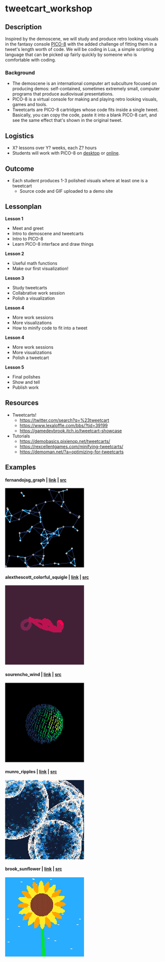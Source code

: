 # tweetcart_workshop

## Description
Inspired by the demoscene, we will study and produce retro looking visuals in the fantasy console [PICO-8](https://www.lexaloffle.com/pico-8.php) with the added challenge of fitting them in a tweet's length worth of code. We will be coding in Lua, a simple scripting language that can be picked up fairly quickly by someone who is comfortable with coding.

### Background
- The demoscene is an international computer art subculture focused on producing demos: self-contained, sometimes extremely small, computer programs that produce audiovisual presentations. 
- PICO-8 is a virtual console for making and playing retro looking visuals, games and tools.
- Tweetcarts are PICO-8 cartridges whose code fits inside a single tweet. Basically, you can copy the code, paste it into a blank PICO-8 cart, and see the same effect that's shown in the original tweet. 

## Logistics
- X? lessons over Y? weeks, each Z? hours
- Students will work with PICO-8 on [desktop](https://www.lexaloffle.com/pico-8.php?#getpico8) or [online](https://www.pico-8-edu.com/).

## Outcome
- Each student produces 1-3 polished visuals where at least one is a tweetcart
  - Source code and GIF uploaded to a demo site

## Lessonplan

**Lesson 1**
  - Meet and greet
  - Intro to demoscene and tweetcarts
  - Intro to PICO-8
  - Learn PICO-8 interface and draw things

**Lesson 2**
  - Useful math functions 
  - Make our first visualization!

**Lesson 3**
  - Study tweetcarts
  - Collabrative work session
  - Polish a visualization

**Lesson 4** 
  - More work sessions
  - More visualizations
  - How to minify code to fit into a tweet 

**Lesson 4** 
  - More work sessions
  - More visualizations 
  - Polish a tweetcart

**Lesson 5**
  - Final polishes
  - Show and tell
  - Publish work


## Resources

- Tweetcarts!
  - https://twitter.com/search?q=%23tweetcart
  - https://www.lexaloffle.com/bbs/?tid=39199
  - https://gamedevbrook.itch.io/tweetcart-showcase
- Tutorials
  - https://demobasics.pixienop.net/tweetcarts/
  - https://rexcellentgames.com/minifying-tweetcarts/
  - https://demoman.net/?a=optimizing-for-tweetcarts

## Examples

#### fernandojsg_graph | [link](https://twitter.com/fernandojsg/status/1101800243216244737) | [src](tweetcarts/examples/fernandojsg_graph.p8)
![img](gifs/examples/fernandojsg_graph_0.gif)

#### alexthescott_colorful_squigle | [link](https://twitter.com/alexthescott/status/1502791044810772481) | [src](tweetcarts/examples/alexthescott_colorful_squigle.p8)

![img](gifs/examples/alexthescott_colorful_squigle_0.gif)

#### sourencho_wind | [link](https://twitter.com/sourencho/status/1491036057160278019) | [src](tweetcarts/examples/sourencho_wind.p8)

![img](gifs/examples/sourencho_wind_0.gif)

#### munro_ripples | [link](https://twitter.com/munrohoberman/status/1300089175451095042) | [src](tweetcarts/examples/munro_ripples.p8)

![img](gifs/examples/munro_ripples_0.gif)

#### brook_sunflower | [link](https://twitter.com/gamedevbrook/status/1498804023675260940) | [src](tweetcarts/examples/brook_sunflower.p8)

![img](gifs/examples/brook_sunflower_0.gif)